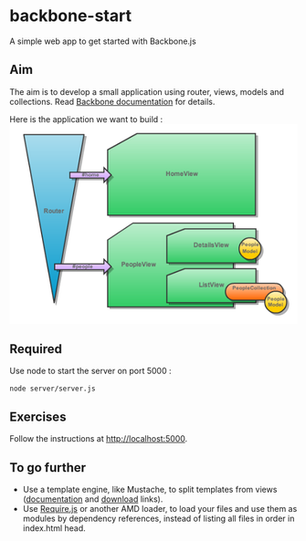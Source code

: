 backbone-start
==============

A simple web app to get started with Backbone.js


Aim
---

The aim is to develop a small application using router, views, models and collections. Read [Backbone documentation](http://backbonejs.org/) for details.

Here is the application we want to build :
![App diagram](/webapp/img/diagram.png "App diagram")


Required
--------

Use node to start the server on port 5000 :

    node server/server.js


Exercises
---------

Follow the instructions at [http://localhost:5000](http://localhost:5000).


To go further
-------------

* Use a template engine, like Mustache, to split templates from views ([documentation](http://mustache.github.com/mustache.5.html) and [download](https://github.com/janl/mustache.js/blob/master/mustache.js) links).
* Use [Require.js](http://requirejs.org/) or another AMD loader, to load your files and use them as modules by dependency references, instead of listing all files in order in index.html head.